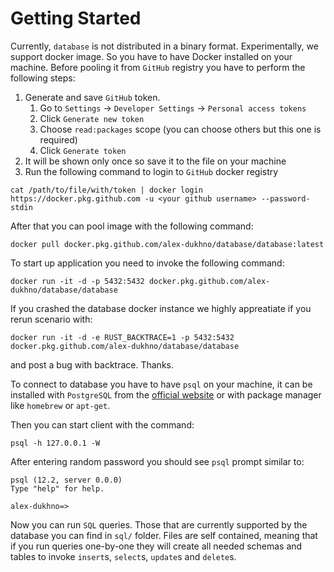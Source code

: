 # Getting Started

Currently, `database` is not distributed in a binary format. Experimentally, we
support docker image. So you have to have Docker installed on your machine. 
Before pooling it from `GitHub` registry you have to perform the following steps:

1. Generate and save `GitHub` token.
    1. Go to `Settings` -> `Developer Settings` -> `Personal access tokens`
    1. Click `Generate new token`
    1. Choose `read:packages` scope (you can choose others but this one is required)
    1. Click `Generate token`
1. It will be shown only once so save it to the file on your machine
1. Run the following command to login to `GitHub` docker registry
```shell script
cat /path/to/file/with/token | docker login https://docker.pkg.github.com -u <your github username> --password-stdin
```

After that you can pool image with the following command:
```shell script
docker pull docker.pkg.github.com/alex-dukhno/database/database:latest
```

To start up application you need to invoke the following command:
```shell script
docker run -it -d -p 5432:5432 docker.pkg.github.com/alex-dukhno/database/database
``` 

If you crashed the database docker instance we highly appreatiate if you rerun
scenario with:
```shell script
docker run -it -d -e RUST_BACKTRACE=1 -p 5432:5432 docker.pkg.github.com/alex-dukhno/database/database
```
and post a bug with backtrace. Thanks.

To connect to database you have to have `psql` on your machine, it can be installed
with `PostgreSQL` from the [official website](https://www.postgresql.org) or with
package manager like `homebrew` or `apt-get`.

Then you can start client with the command:
```shell script
psql -h 127.0.0.1 -W
```

After entering random password you should see `psql` prompt similar to:
```
psql (12.2, server 0.0.0)
Type "help" for help.

alex-dukhno=>
``` 

Now you can run `SQL` queries. Those that are currently supported by the database
you can find in `sql/` folder. Files are self contained, meaning that if you run
queries one-by-one they will create all needed schemas and tables to invoke 
`insert`s, `select`s, `update`s and `delete`s.
